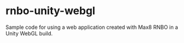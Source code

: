 # rnbo-unity-webgl
Sample code for using a web application created with Max8 RNBO in a Unity WebGL build.

